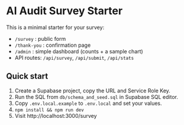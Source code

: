 
# AI Audit Survey Starter

This is a minimal starter for your survey:
- `/survey` : public form
- `/thank-you` : confirmation page
- `/admin` : simple dashboard (counts + a sample chart)
- API routes: `/api/survey`, `/api/submit`, `/api/stats`

## Quick start
1) Create a Supabase project, copy the URL and Service Role Key.
2) Run the SQL from `db/schema_and_seed.sql` in Supabase SQL editor.
3) Copy `.env.local.example` to `.env.local` and set your values.
4) `npm install && npm run dev`
5) Visit http://localhost:3000/survey
